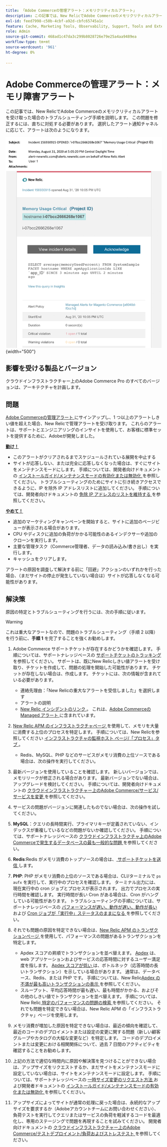```yaml
---
title: 「Adobe Commerceの管理アラート：メモリクリティカルアラート」
description: この記事では、New RelicでAdobe Commerceのメモリクリティカルアラートを受け取った場合のトラブルシューティング手順を説明します。 この問題を修正するには、直ちに対処する必要があります。 選択したアラート通知チャネルに応じて、アラートは次のようになります。
exl-id: feed7998-c50b-4cbf-a92d-cbfc65745a1c
feature: Cache, Marketing Tools, Observability, Support, Tools and External Services
role: Admin
source-git-commit: 468ad1c47da3c299b8028726e79e25a4aa9489ea
workflow-type: tm+mt
source-wordcount: '961'
ht-degree: 0%

---
```


# Adobe Commerceの管理アラート：メモリ障害アラート

この記事では、New RelicでAdobe Commerceのメモリクリティカルアラートを受け取った場合のトラブルシューティング手順を説明します。 この問題を修正するには、直ちに対処する必要があります。 選択したアラート通知チャネルに応じて、アラートは次のようになります。

![disk critical アラート ](assets/memory-critical-magento-managed.png){width="500"}

## 影響を受ける製品とバージョン

クラウドインフラストラクチャー上のAdobe Commerce Pro のすべてのバージョンは、アーキテクチャを計画します。

## 問題

[Adobe Commerceの管理アラート ](/help/support-tools/managed-alerts-for-adobe-commerce/managed-alerts-for-magento-commerce.md) にサインアップし、1 つ以上のアラートしきい値を超えた場合、New Relicで管理アラートを受け取ります。 これらのアラートは、サポートとエンジニアリングのインサイトを使用して、お客様に標準セットを提供するために、Adobeが開発しました。

<u> **動け！**</u>

* このアラートがクリアされるまでスケジュールされている展開を中止する
* サイトが応答しない、または完全に応答しなくなった場合は、すぐにサイトをメンテナンスモードにします。 手順については、開発者向けドキュメントの [ インストールガイド/メンテナンスモードの有効化または無効化 ](https://devdocs.magento.com/guides/v2.4/install-gde/install/cli/install-cli-subcommands-maint.html?itm_source=devdocs&amp;itm_medium=search_page&amp;itm_campaign=federated_search&amp;itm_term=mainten) を参照してください。 トラブルシューティングのためにサイトに引き続きアクセスできるように、IP を除外 IP アドレスリストに追加してください。 手順については、開発者向けドキュメントの [ 免除 IP アドレスのリストを維持する ](https://devdocs.magento.com/guides/v2.4/install-gde/install/cli/install-cli-subcommands-maint.html?itm_source=devdocs&amp;itm_medium=search_page&amp;itm_campaign=federated_search&amp;itm_term=mainten#instgde-cli-maint-exempt) を参照してください。

<u>**やめて！**</u>

* 追加のマーケティングキャンペーンを開始すると、サイトに追加のページビューが表示される場合があります。
* CPU やディスクに追加の負荷がかかる可能性のあるインデクサーや追加のクローンを実行します。
* 主要な管理タスク（Commerce管理者、データの読み込み/書き出し）を実行します。
* キャッシュをクリアします。

アラートの原因を調査して解決する前に「回避」アクションのいずれかを行った場合、（まだサイトの停止が発生していない場合は）サイトが応答しなくなる可能性があります。

## 解決策

原因の特定とトラブルシューティングを行うには、次の手順に従います。

>[!WARNING]
>
>これは重大なアラートなので、問題のトラブルシューティング（手順 2 以降）を行う前に、**手順 1** を完了することを強くお勧めします。

1. Adobe Commerce サポートチケットが存在するかどうかを確認します。 手順については、サポートナレッジベースの [ サポートチケットのトラッキング ](/help/help-center-guide/help-center/magento-help-center-user-guide.md#track-tickets) を参照してください。 サポートは、既にNew Relicしきい値アラートを受け取り、チケットを作成して、問題の処理を開始した可能性があります。 チケットが存在しない場合は、作成します。 チケットには、次の情報が含まれている必要があります。
   * 連絡先理由：「New Relicの重大なアラートを受信しました」を選択します
   * アラートの説明
   * [New Relic インシデントのリンク ](https://docs.newrelic.com/docs/alerts-applied-intelligence/new-relic-alerts/alert-incidents/view-violation-event-details-incidents)。 これは、[Adobe Commerceの Managed アラート ](/help/support-tools/managed-alerts-for-adobe-commerce/managed-alerts-for-magento-commerce.md) に含まれています。

1. [New Relic APM のインフラストラクチャページ ](https://docs.newrelic.com/docs/infrastructure/infrastructure-ui-pages/infra-hosts-ui-page/) を使用して、メモリを大量に消費する上位のプロセスを特定します。 手順については、New Relicを参照してください [ インフラストラクチャの監視ホスト ページ/「プロセス」タブ ](https://docs.newrelic.com/docs/infrastructure/infrastructure-ui-pages/infra-hosts-ui-page/#processes)。
   * Redis、MySQL、PHP などのサービスがメモリ消費の上位ソースである場合は、次の操作を実行してください。
1. 最新バージョンを使用していることを確認します。 新しいバージョンでは、メモリリークが修正される場合があります。 最新バージョンでない場合は、アップグレードを検討してください。 手順については、開発者向けドキュメントの [ クラウドインフラストラクチャー上のAdobe Commerce/サービス/サービスを変更 ](https://experienceleague.adobe.com/docs/commerce-cloud-service/user-guide/configure/service/services-yaml.html) を参照してください。
1. サービスの問題がバージョンに関連したものでない場合は、次の操作を試してください。
1. **MySQL**：クエリの長時間実行、プライマリキーが定義されていない、インデックスが重複しているなどの問題がないか確認してください。 手順については、サポートナレッジベースの [ クラウドインフラストラクチャ上のAdobe Commerceで発生するデータベースの最も一般的な問題 ](https://experienceleague.adobe.com/docs/commerce-operations/implementation-playbook/best-practices/maintenance/resolve-database-performance-issues.html) を参照してください。
1. **Redis**:Redis がメモリ消費のトップソースの場合は、[ サポートチケットを送信 ](/help/help-center-guide/help-center/magento-help-center-user-guide.md#submit-ticket) します。
1. **PHP**: PHP がメモリ消費の上位のソースである場合は、CLI/ターミナルで `ps aufx` を実行して、実行中のプロセスを確認します。 ターミナル出力には、現在実行中の cron ジョブとプロセスが表示されます。 出力でプロセスの実行時間を確認します。 実行時間が長い Cron がある場合は、Cron がハングしている可能性があります。 トラブルシューティングの手順については、サポートナレッジベースの [ パフォーマンスが遅い、動作が遅い、動作が長い ](/help/troubleshooting/miscellaneous/slow-performance-slow-and-long-running-crons.md) および [Cron ジョブが「実行中」ステータスのままになる ](https://support.magento.com/hc/en-us/articles/360033099451) を参照してください。
1. それでも問題の原因を特定できない場合は、[New Relic APM のトランザクションページ ](https://docs.newrelic.com/docs/apm/applications-menu/monitoring/transactions-page-find-specific-performance-problems) を使用して、パフォーマンスの問題があるトランザクションを特定します。
   * Apdex スコアの昇順でトランザクションを並べ替えます。 [Apdex](https://docs.newrelic.com/docs/apm/new-relic-apm/apdex/apdex-measure-user-satisfaction) は、web アプリケーションおよびサービスの応答時間に対するユーザー満足度を指します。 [Apdex スコアが低い ](/help/support-tools/managed-alerts-for-adobe-commerce/managed-alerts-for-magento-commerce-apdex-warning-alert.md) は、ボトルネック（応答時間の長いトランザクション）を示している場合があります。 通常は、データベース、Redis、または PHP です。 手順については、New Relic[Apdex の不満が最も高いトランザクションの表示 ](https://docs.newrelic.com/docs/apm/new-relic-apm/apdex/view-your-apdex-score#apdex-dissat) を参照してください。
   * スループット、平均応答時間が最も遅い、最も時間がかかる、およびその他のしきい値でトランザクションを並べ替えます。 手順については、New Relic[ 特定のパフォーマンスの問題の検索 ](https://docs.newrelic.com/docs/apm/applications-menu/monitoring/transactions-page-find-specific-performance-problems) を参照してください。 それでも問題を特定できない場合は、New Relic APM の「インフラストラクチャ」ページを使用します。
1. メモリ消費が増加した原因を特定できない場合は、最近の傾向を確認して、最近のコードのデプロイメントまたは設定の変更に関する問題（新しい顧客グループやカタログの大幅な変更など）を特定します。 コードのデプロイメントまたは変更における相関関係について、過去 7 日間のアクティビティを確認することをお勧めします。
1. 上記の方法で適切な時間内に原因や解決策を見つけることができない場合は、アップサイズをリクエストするか、まだサイトをメンテナンスモードに設定していない場合は、サイトをメンテナンスモードに設定します。 手順については、サポートナレッジベースの [ 一時サイズ変更のリクエスト方法 ](/help/how-to/general/how-to-request-temporary-magento-upsize.md) および開発者ドキュメントの [ インストールガイド/メンテナンスモードの有効化または無効化 ](https://devdocs.magento.com/guides/v2.4/install-gde/install/cli/install-cli-subcommands-maint.html?itm_source=devdocs&amp;itm_medium=search_page&amp;itm_campaign=federated_search&amp;itm_term=mainten) を参照してください。
1. アップサイズによってサイトが通常の処理に戻った場合は、永続的なアップサイズを要求するか（Adobeアカウントチームにお問い合わせください）、負荷テストを実行してクエリまたはサービスの負荷を軽減するコードを最適化し、専用のステージングで問題を再現することを試みてください。 開発者向けドキュメントの [ クラウドインフラストラクチャー上のAdobe Commerce/テストデプロイメント/負荷およびストレステスト ](https://devdocs.magento.com/cloud/live/stage-prod-test.html#loadtest) を参照してください。
